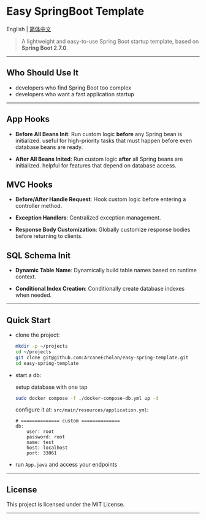 # Easy SpringBoot Template

English | [简体中文](./README-zh.md)

> A lightweight and easy-to-use Spring Boot startup template, based on **Spring Boot 2.7.0**.

---

## Who Should Use It

-   developers who find Spring Boot too complex
-   developers who want a fast application startup

---

## App Hooks

-   **Before All Beans Init**: Run custom logic **before** any Spring bean is initialized.
    useful for high-priority tasks that must happen before even database beans are ready.

-   **After All Beans Inited**: Run custom logic **after** all Spring beans are initialized.
    helpful for features that depend on database access.

## MVC Hooks

-   **Before/After Handle Request**: Hook custom logic before entering a controller method.

-   **Exception Handlers**: Centralized exception management.

-   **Response Body Customization**: Globally customize response bodies before returning to clients.

## SQL Schema Init

-   **Dynamic Table Name**: Dynamically build table names based on runtime context.

-   **Conditional Index Creation**: Conditionally create database indexes when needed.

---

## Quick Start

-   clone the project:

    ```bash
    mkdir -p ~/projects
    cd ~/projects 
    git clone git@github.com:ArcaneEcholan/easy-spring-template.git
    cd easy-spring-template
    ```

-   start a db:
    
    setup database with one tap

    ```sh
    sudo docker compose -f ./docker-compose-db.yml up -d 
    ```

    configure it at: `src/main/resources/application.yml`:

    ```
    # ============== custom ==============
    db:
        user: root
        password: root  
        name: test
        host: localhost
        port: 33061
    ```

-   run `App.java` and access your endpoints

---

## License

This project is licensed under the MIT License.

---
